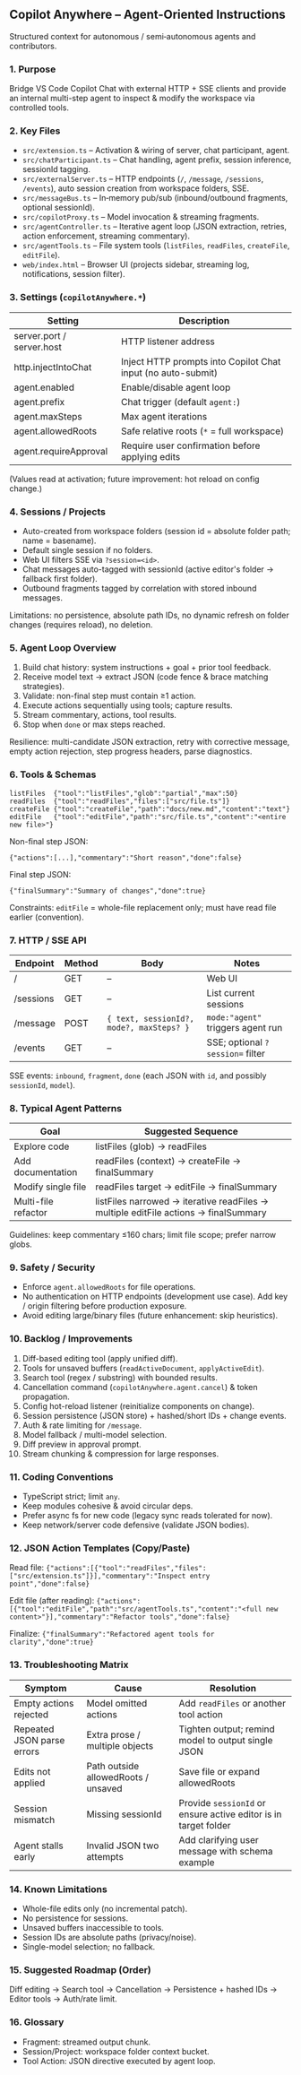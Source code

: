## Copilot Anywhere – Agent-Oriented Instructions

Structured context for autonomous / semi‑autonomous agents and contributors.

### 1. Purpose
Bridge VS Code Copilot Chat with external HTTP + SSE clients and provide an internal multi-step agent to inspect & modify the workspace via controlled tools.

### 2. Key Files
- `src/extension.ts` – Activation & wiring of server, chat participant, agent.
- `src/chatParticipant.ts` – Chat handling, agent prefix, session inference, sessionId tagging.
- `src/externalServer.ts` – HTTP endpoints (`/`, `/message`, `/sessions`, `/events`), auto session creation from workspace folders, SSE.
- `src/messageBus.ts` – In‑memory pub/sub (inbound/outbound fragments, optional sessionId).
- `src/copilotProxy.ts` – Model invocation & streaming fragments.
- `src/agentController.ts` – Iterative agent loop (JSON extraction, retries, action enforcement, streaming commentary).
- `src/agentTools.ts` – File system tools (`listFiles`, `readFiles`, `createFile`, `editFile`).
- `web/index.html` – Browser UI (projects sidebar, streaming log, notifications, session filter).

### 3. Settings (`copilotAnywhere.*`)
| Setting | Description |
|---------|-------------|
| server.port / server.host | HTTP listener address |
| http.injectIntoChat | Inject HTTP prompts into Copilot Chat input (no auto-submit) |
| agent.enabled | Enable/disable agent loop |
| agent.prefix | Chat trigger (default `agent:`) |
| agent.maxSteps | Max agent iterations |
| agent.allowedRoots | Safe relative roots (`*` = full workspace) |
| agent.requireApproval | Require user confirmation before applying edits |

(Values read at activation; future improvement: hot reload on config change.)

### 4. Sessions / Projects
- Auto-created from workspace folders (session id = absolute folder path; name = basename).
- Default single session if no folders.
- Web UI filters SSE via `?session=<id>`.
- Chat messages auto-tagged with sessionId (active editor's folder → fallback first folder).
- Outbound fragments tagged by correlation with stored inbound messages.

Limitations: no persistence, absolute path IDs, no dynamic refresh on folder changes (requires reload), no deletion.

### 5. Agent Loop Overview
1. Build chat history: system instructions + goal + prior tool feedback.
2. Receive model text → extract JSON (code fence & brace matching strategies).
3. Validate: non-final step must contain ≥1 action.
4. Execute actions sequentially using tools; capture results.
5. Stream commentary, actions, tool results.
6. Stop when `done` or max steps reached.

Resilience: multi-candidate JSON extraction, retry with corrective message, empty action rejection, step progress headers, parse diagnostics.

### 6. Tools & Schemas
```
listFiles  {"tool":"listFiles","glob":"partial","max":50}
readFiles  {"tool":"readFiles","files":["src/file.ts"]}
createFile {"tool":"createFile","path":"docs/new.md","content":"text"}
editFile   {"tool":"editFile","path":"src/file.ts","content":"<entire new file>"}
```
Non-final step JSON:
```
{"actions":[...],"commentary":"Short reason","done":false}
```
Final step JSON:
```
{"finalSummary":"Summary of changes","done":true}
```
Constraints: `editFile` = whole-file replacement only; must have read file earlier (convention).

### 7. HTTP / SSE API
| Endpoint | Method | Body | Notes |
|----------|--------|------|-------|
| / | GET | – | Web UI |
| /sessions | GET | – | List current sessions |
| /message | POST | `{ text, sessionId?, mode?, maxSteps? }` | `mode:"agent"` triggers agent run |
| /events | GET | – | SSE; optional `?session=` filter |

SSE events: `inbound`, `fragment`, `done` (each JSON with `id`, and possibly `sessionId`, `model`).

### 8. Typical Agent Patterns
| Goal | Suggested Sequence |
|------|--------------------|
| Explore code | listFiles (glob) → readFiles |
| Add documentation | readFiles (context) → createFile → finalSummary |
| Modify single file | readFiles target → editFile → finalSummary |
| Multi-file refactor | listFiles narrowed → iterative readFiles → multiple editFile actions → finalSummary |

Guidelines: keep commentary ≤160 chars; limit file scope; prefer narrow globs.

### 9. Safety / Security
- Enforce `agent.allowedRoots` for file operations.
- No authentication on HTTP endpoints (development use case). Add key / origin filtering before production exposure.
- Avoid editing large/binary files (future enhancement: skip heuristics).

### 10. Backlog / Improvements
1. Diff-based editing tool (apply unified diff).
2. Tools for unsaved buffers (`readActiveDocument`, `applyActiveEdit`).
3. Search tool (regex / substring) with bounded results.
4. Cancellation command (`copilotAnywhere.agent.cancel`) & token propagation.
5. Config hot-reload listener (reinitialize components on change).
6. Session persistence (JSON store) + hashed/short IDs + change events.
7. Auth & rate limiting for `/message`.
8. Model fallback / multi-model selection.
9. Diff preview in approval prompt.
10. Stream chunking & compression for large responses.

### 11. Coding Conventions
- TypeScript strict; limit `any`.
- Keep modules cohesive & avoid circular deps.
- Prefer async fs for new code (legacy sync reads tolerated for now).
- Keep network/server code defensive (validate JSON bodies).

### 12. JSON Action Templates (Copy/Paste)
Read file:
`{"actions":[{"tool":"readFiles","files":["src/extension.ts"]}],"commentary":"Inspect entry point","done":false}`

Edit file (after reading):
`{"actions":[{"tool":"editFile","path":"src/agentTools.ts","content":"<full new content>"}],"commentary":"Refactor tools","done":false}`

Finalize:
`{"finalSummary":"Refactored agent tools for clarity","done":true}`

### 13. Troubleshooting Matrix
| Symptom | Cause | Resolution |
|---------|-------|-----------|
| Empty actions rejected | Model omitted actions | Add `readFiles` or another tool action |
| Repeated JSON parse errors | Extra prose / multiple objects | Tighten output; remind model to output single JSON |
| Edits not applied | Path outside allowedRoots / unsaved | Save file or expand allowedRoots |
| Session mismatch | Missing sessionId | Provide `sessionId` or ensure active editor is in target folder |
| Agent stalls early | Invalid JSON two attempts | Add clarifying user message with schema example |

### 14. Known Limitations
- Whole-file edits only (no incremental patch).
- No persistence for sessions.
- Unsaved buffers inaccessible to tools.
- Session IDs are absolute paths (privacy/noise).
- Single-model selection; no fallback.

### 15. Suggested Roadmap (Order)
Diff editing → Search tool → Cancellation → Persistence + hashed IDs → Editor tools → Auth/rate limit.

### 16. Glossary
- Fragment: streamed output chunk.
- Session/Project: workspace folder context bucket.
- Tool Action: JSON directive executed by agent loop.

